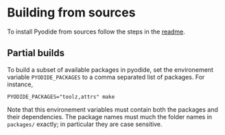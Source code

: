 # Building from sources

To install Pyodide from sources follow the steps in the
[readme](./rootdir.html#building-from-source).


## Partial builds

To build a subset of available packages in pyodide, set the environement
variable `PYODIDE_PACKAGES` to a comma separated list of packages. For
instance,

```
PYODIDE_PACKAGES="toolz,attrs" make
```

Note that this environement variables must contain both the packages and their
dependencies. The package names must much the folder names in `packages/`
exactly; in particular they are case sensitive.
